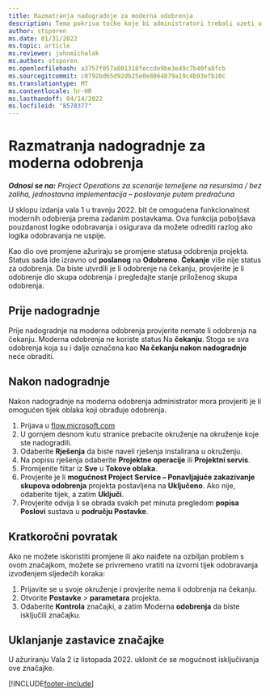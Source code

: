 ```yaml
---
title: Razmatranja nadogradnje za moderna odobrenja
description: Tema pokriva točke koje bi administratori trebali uzeti u obzir kada omogućuju funkcionalnost modernih odobrenja.
author: stsporen
ms.date: 01/31/2022
ms.topic: article
ms.reviewer: johnmichalak
ms.author: stsporen
ms.openlocfilehash: a3757f057a801318feccde9be3e49c7b40fa8fcb
ms.sourcegitcommit: c0792bd65d92db25e0e8864879a19c4b93efb10c
ms.translationtype: MT
ms.contentlocale: hr-HR
ms.lasthandoff: 04/14/2022
ms.locfileid: "8578377"
---
```

# <a name="upgrade-considerations-for-modern-approvals"></a>Razmatranja nadogradnje za moderna odobrenja 

_**Odnosi se na:** Project Operations za scenarije temeljene na resursima / bez zaliha, jednostavna implementacija – poslovanje putem predračuna_

U sklopu izdanja vala 1 u travnju 2022. bit će omogućena funkcionalnost modernih odobrenja prema zadanim postavkama. Ova funkcija poboljšava pouzdanost logike odobravanja i osigurava da možete odrediti razlog ako logika odobravanja ne uspije.

Kao dio ove promjene ažuriraju se promjene statusa odobrenja projekta. Status sada ide izravno od **poslanog** na **Odobreno**. **Čekanje** više nije status za odobrenja. Da biste utvrdili je li odobrenje na čekanju, provjerite je li odobrenje dio skupa odobrenja i pregledajte stanje priloženog skupa odobrenja.

## <a name="before-you-upgrade"></a>Prije nadogradnje

Prije nadogradnje na moderna odobrenja provjerite nemate li odobrenja na čekanju. Moderna odobrenja ne koriste status Na **čekanju**. Stoga se sva odobrenja koja su i dalje označena kao **Na čekanju nakon nadogradnje** neće obraditi.

## <a name="after-you-upgrade"></a>Nakon nadogradnje

Nakon nadogradnje na moderna odobrenja administrator mora provjeriti je li omogućen tijek oblaka koji obrađuje odobrenja.

1. Prijava u [flow.microsoft.com](https://flow.microsoft.com)
2. U gornjem desnom kutu stranice prebacite okruženje na okruženje koje ste nadogradili.
3. Odaberite **Rješenja** da biste naveli rješenja instalirana u okruženju.
4. Na popisu rješenja odaberite **Projektne operacije** ili **Projektni servis**.
5. Promijenite filtar iz **Sve** u **Tokove oblaka**.
6. Provjerite je li **mogućnost Project Service – Ponavljajuće zakazivanje skupova odobrenja** projekta postavljena na **Uključeno**. Ako nije, odaberite tijek, a zatim **Uključi**.
7. Provjerite odvija li se obrada svakih pet minuta pregledom **popisa Poslovi** sustava u **području Postavke**.

## <a name="short-term-rollback"></a>Kratkoročni povratak

Ako ne možete iskoristiti promjene ili ako naiđete na ozbiljan problem s ovom značajkom, možete se privremeno vratiti na izvorni tijek odobravanja izvođenjem sljedećih koraka:
1. Prijavite se u svoje okruženje i provjerite nema li odobrenja na čekanju.
2. Otvorite **Postavke** > **parametara** projekta.
3. Odaberite **Kontrola** značajki, a zatim Moderna **odobrenja** da biste isključili značajku.

## <a name="removing-the-feature-flag"></a>Uklanjanje zastavice značajke

U ažuriranju Vala 2 iz listopada 2022. uklonit će se mogućnost isključivanja ove značajke.

[!INCLUDE[footer-include](../includes/footer-banner.md)]

